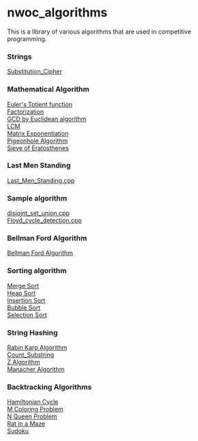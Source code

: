 # nwoc_algorithms
This is a library of various algorithms that are used in competitive programming.



### Strings
[Substitution_Cipher](Algorithms/Substitution_Cipher.cpp)

### Mathematical Algorithm
[Euler's Totient function](Algorithms/Mathematical/Euler's_Totient_function.cpp) <br />
[Factorization](Algorithms/Mathematical/Factorization.cpp) <br />
[GCD by Euclidean algorithm](Algorithms/Mathematical/GCD_by_Euclidean_algorithm.cpp) <br />
[LCM](Algorithms/Mathematical/LCM.cpp) <br />
[Matrix Exponentiation](Algorithms/Mathematical/Matrix_Exponentiation.cpp) <br />
[Pigeonhole Algorithm](Algorithms/Mathematical/Pigeonhole_Algorithm.cpp) <br />
[Sieve of Eratosthenes](Algorithms/Mathematical/Sieve_of_Eratosthenes.cpp) <br />



### Last Men Standing
[Last_Men_Standing.cpp](Algorithms/Last_Men_Standing)

### Sample algorithm
[disjoint_set_union.cpp](Algorithms/disjoint_set_union.cpp) <br />
[Floyd_cycle_detection.cpp](Algorithms/Linked_List/Floyd_cycle_detection.cpp)


### Bellman Ford Algorithm
 [Bellman Ford Algorithm](Algorithms/Bellman_Ford/BellmanFord.cpp)

### Sorting algorithm 
[Merge Sort](Algorithms/Sorting/merge_sort.cpp) <br/>
[Heap Sort](Algorithms/Sorting/heap_sort.cpp)<br/>
[Insertion Sort](Algorithms/Sorting/insertion_sort.cpp) <br/>
[Bubble Sort](Algorithms/Sorting/bubble_sort.cpp) <br/>
[Selection Sort](Algorithms/Sorting/selection_sort.cpp)

### String Hashing
[Rabin Karp Algorithm](Algorithms/String_Hashing/rabin_karp.cpp)<br/>
[Count_Substring](Algorithms/String_Hashing/count_substr.cpp) <br/>
[Z Algorithm](Algorithms/String_Hashing/z-algorithm.cpp)<br/>
[Manacher Algorithm](Algorithms/String_Hashing/manacher.cpp) <br/>

### Backtracking Algorithms
[Hamiltonian Cycle](https://github.com/SubhradeepSS/nwoc_algorithms/blob/master/Algorithms/Backtracking/Hamiltonian%20Cycle.cpp)<br/>
[M Coloring Problem](https://github.com/SubhradeepSS/nwoc_algorithms/blob/master/Algorithms/Backtracking/M%20Coloring%20Problem.cpp)<br/>
[N Queen Problem](https://github.com/SubhradeepSS/nwoc_algorithms/blob/master/Algorithms/Backtracking/N%20Queen%20Problem.cpp)<br/>
[Rat in a Maze](https://github.com/SubhradeepSS/nwoc_algorithms/blob/master/Algorithms/Backtracking/Rat%20in%20a%20Maze.cpp)<br/>
[Sudoku](https://github.com/SubhradeepSS/nwoc_algorithms/blob/master/Algorithms/Backtracking/Sudoku.cpp)
